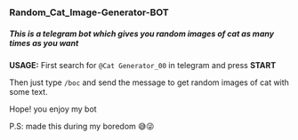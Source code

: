 ### Random_Cat_Image-Generator-BOT
##### This is a telegram bot which gives you random images of cat as many times as you want
<b>USAGE:</b>
First search for <code>@Cat Generator_00</code> in telegram and press <b>START</b>

Then just type <code>/boc</code> and send the message to get random images of cat with some text.
 
Hope! you enjoy my bot 

P.S: made this during my boredom :sweat_smile::stuck_out_tongue_winking_eye: 
